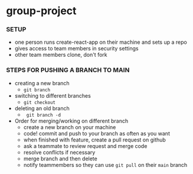 # group-project

### SETUP
- one person runs create-react-app on their machine and sets up a repo
- gives access to team members in security settings
- other team members clone, don't fork

### STEPS FOR PUSHING A BRANCH TO MAIN
- creating a new branch
    - <code>git branch <branch name></code>
- switching to different branches
    - <code>git checkout <branch name></code>
- deleting an old branch
    - <code> git branch -d <branch name></code>
- Order for merging/working on different branch
    - create a new branch on your machine
    - code! commit and push to your branch as often as you want
    - when finished with feature, create a pull request on github
    - ask a teammate to review request and merge code
    - resolve conflicts if necessary
    - merge branch and then delete
    - notify teammembers so they can use <code>git pull</code> on their `main` branch